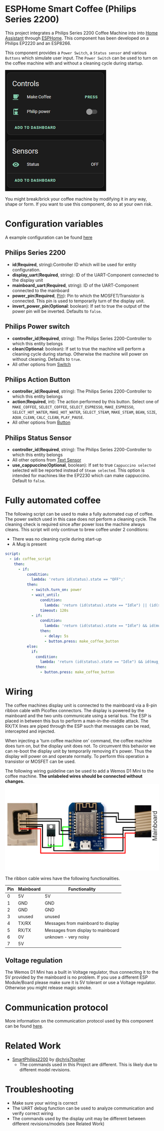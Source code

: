 # ESPHome Smart Coffee (Philips Series 2200)

This project integrates a Philips Series 2200 Coffee Machine into into [Home Assistant](https://home-assistant.io) through [ESPHome](https://esphome.io).
This component has been developed on a Philips EP2220 and an ESP8266.

This component provides a `Power Switch`, a `Status sensor` and various `Buttons` which simulate user input.
The `Power Switch` can be used to turn on the coffee machine with and without a cleaning cycle during startup.

![Provided entities in HomeAssistant](ha_entities.png)

You might break/brick your coffee machine by modifying it in any way, shape or form. If you want to use this component, do so at your own risk.

# Configuration variables

A example configuration can be found [here](example.yaml)

## Philips Series 2200

- **id**(**Required**, string):Controller ID which will be used for entity configuration.
- **display_uart**(**Required**, string): ID of the UART-Component connected to the display unit
- **mainboard_uart**(**Required**, string): ID of the UART-Component connected to the mainboard
- **power_pin**(**Required**, [Pin](https://esphome.io/guides/configuration-types.html#config-pin)): Pin to which the MOSFET/Transistor is connected. This pin is used to temporarily turn of the display unit.
- **invert_power_pin**(**Optional**: boolean): If set to true the output of the power pin will be inverted. Defaults to `false`.

## Philips Power switch

- **controller_id**(**Required**, string): The Philips Series 2200-Controller to which this entity belongs
- **clean**(**Optional**: boolean): If set to true the machine will perform a cleaning cycle during startup. Otherwise the machine will power on without cleaning. Defaults to `true`.
- All other options from [Switch](https://esphome.io/components/switch/index.html#config-switch)

## Philips Action Button

- **controller_id**(**Required**, string): The Philips Series 2200-Controller to which this entity belongs
- **action**(**Required**, int): The action performed by this button. Select one of `MAKE_COFFEE`, `SELECT_COFFEE`, `SELECT_ESPRESSO`, `MAKE_ESPRESSO`, `SELECT_HOT_WATER`, `MAKE_HOT_WATER`, `SELECT_STEAM`, `MAKE_STEAM`, `BEAN`, `SIZE`, `AQUA_CLEAN`, `CALC_CLEAN`, `PLAY_PAUSE`.
- All other options from [Button](https://esphome.io/components/button/index.html#config-button)

## Philips Status Sensor

- **controller_id**(**Required**, string): The Philips Series 2200-Controller to which this entity belongs
- All other options from [Text Sensor](https://esphome.io/components/text_sensor/index.html#config-text-sensor)
- **use_cappuccino**(**Optional**, boolean): If set to true `Cappuccino selected` selected will be reported instead of `Steam selected`. This option is intended for machines like the EP2230 which can make cappuccino. Default to `false`.

# Fully automated coffee

The following script can be used to make a fully automated cup of coffee.
The power switch used in this case does not perform a cleaning cycle.
The cleaning check is required since after power loss the machine always cleans.
This script will only continue to brew coffee under 2 conditions:

- There was no cleaning cycle during start-up
- A Mug is present

```yaml
script:
  - id: coffee_script
    then:
      - if:
          condition:
            lambda: 'return id(status).state == "OFF";'
          then:
            - switch.turn_on: power
            - wait_until:
                condition:
                  lambda: 'return (id(status).state == "Idle") || (id(status).state == "Cleaning");'
                timeout: 120s
            - if:
                condition:
                  lambda: 'return (id(status).state == "Idle") && id(mug_sensor).state;'
                then:
                  - delay: 5s
                  - button.press: make_coffee_button
          else:
            if:
              condition:
                lambda: 'return (id(status).state == "Idle") && id(mug_sensor).state;'
              then:
                - button.press: make_coffee_button
```

# Wiring

The coffee machines display unit is connected to the mainboard via a 8-pin ribbon cable with Picoflex connectors.
The display is powered by the mainboard and the two units communicate using a serial bus.
The ESP is placed in between this bus to perform a man-in-the-middle attack.
The RX/TX lines are piped through the ESP such that messages can be read, intercepted and injected.

When injecting a 'turn coffee machine on' command, the coffee machine does turn on, but the display unit does not. To circumvent this behavior we can re-boot the display unit by temporarily removing it's power. Thus the display will power on and operate normally. To perform this operation a transistor or MOSFET can be used.

The following wiring guideline can be used to add a Wemos D1 Mini to the coffee machine. **The unlabeled wires should be connected without changes.**
![Wiring guide](wiring.png)

The ribbon cable wires have the following functionalities.

| Pin | Mainboard | Functionality                      |
| --- | --------- | ---------------------------------- |
| 0   | 5V        | 5V                                 |
| 1   | GND       | GND                                |
| 2   | GND       | GND                                |
| 3   | unused    | unused                             |
| 4   | TX/RX     | Messages from mainboard to display |
| 5   | RX/TX     | Messages from display to mainboard |
| 6   | 0V        | unknown - very noisy               |
| 7   | 5V        |                                    |

## Voltage regulation

The Wemos D1 Mini has a built in Voltage regulator, thus connecting it to the 5V provided by the mainboard is no problem. If you use a different ESP Module/Board please make sure it is 5V tolerant or use a Voltage regulator. Otherwise you might release magic smoke.

# Communication protocol

More information on the communication protocol used by this component can be found [here](protocol.md).

# Related Work

- [SmartPhilips2200](https://github.com/chris7topher/SmartPhilips2200) by [@chris7topher](https://github.com/chris7topher)
  - The commands used in this Project are different. This is likely due to different model revisions.

# Troubleshooting

- Make sure your wiring is correct
- The UART debug function can be used to analyze communication and verify correct wiring
- The commands used by the display unit may be different between different revisions/models (see Related Work)
